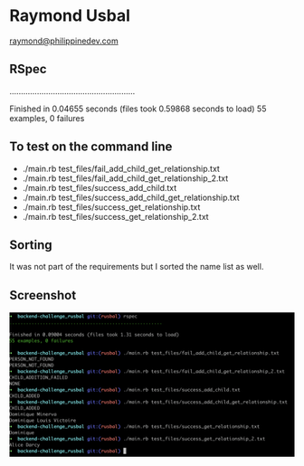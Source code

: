 # Raymond Usbal
raymond@philippinedev.com

## RSpec
.......................................................

Finished in 0.04655 seconds (files took 0.59868 seconds to load)
55 examples, 0 failures

## To test on the command line
- ./main.rb test_files/fail_add_child_get_relationship.txt
- ./main.rb test_files/fail_add_child_get_relationship_2.txt
- ./main.rb test_files/success_add_child.txt
- ./main.rb test_files/success_add_child_get_relationship.txt
- ./main.rb test_files/success_get_relationship.txt
- ./main.rb test_files/success_get_relationship_2.txt

## Sorting
It was not part of the requirements but I sorted the name list as well.

## Screenshot
![Screenshot](https://github.com/philippinedev/king-arthur/blob/rusbal/king.arthur.screenshot.raymond.usbal.png?raw=true)
